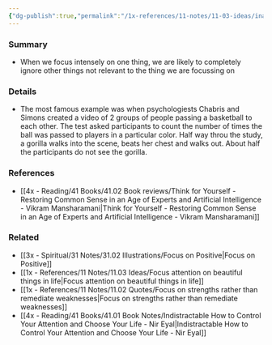 ```yaml
---
{"dg-publish":true,"permalink":"/1x-references/11-notes/11-03-ideas/inattentional-blindness-the-gorilla-in-the-room/","title":"Inattentional blindness - the gorilla in the room"}
---
```



### Summary
- When we focus intensely on one thing, we are likely to completely ignore other things not relevant to the thing we are focussing on

### Details
- The most famous example was when psychologiests Chabris and Simons created a video of 2 groups of people passing a basketball to each other. The test asked participants to count the number of times the ball was passed to players in a particular color. Half way throu the study, a gorilla walks into the scene, beats her chest and walks out. About half the participants do not see the gorilla.

### References
- [[4x - Reading/41 Books/41.02 Book reviews/Think for Yourself - Restoring Common Sense in an Age of Experts and Artificial Intelligence - Vikram Mansharamani\|Think for Yourself - Restoring Common Sense in an Age of Experts and Artificial Intelligence - Vikram Mansharamani]]

### Related
- [[3x - Spiritual/31 Notes/31.02 Illustrations/Focus on Positive\|Focus on Positive]]
- [[1x - References/11 Notes/11.03 Ideas/Focus attention on beautiful things in life\|Focus attention on beautiful things in life]]
- [[1x - References/11 Notes/11.02 Quotes/Focus on strengths rather than remediate weaknesses\|Focus on strengths rather than remediate weaknesses]]
- [[4x - Reading/41 Books/41.01 Book Notes/Indistractable How to Control Your Attention and Choose Your Life - Nir Eyal\|Indistractable How to Control Your Attention and Choose Your Life - Nir Eyal]]